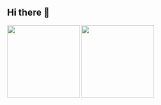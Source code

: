 ## Hi there 👋
<a href="https://github.com/omegamaster86">
  <img align="left" height="170px" src="https://github-readme-stats.vercel.app/api?username=omegamaster86&count_private=true&show_icons=true&theme=dracula" />
</a>
<a href="https://github.com/omegamaster86">
  <img align="left" height="170px" src="https://github-readme-stats.vercel.app/api/top-langs/?username=omegamaster86&layout=compact&theme=dracula" />
</a>

<!--
**omegamaster86/omegamaster86** is a ✨ _special_ ✨ repository because its `README.md` (this file) appears on your GitHub profile.

Here are some ideas to get you started:

- 🔭 I’m currently working on ...
- 🌱 I’m currently learning ...
- 👯 I’m looking to collaborate on ...
- 🤔 I’m looking for help with ...
- 💬 Ask me about ...
- 📫 How to reach me: ...
- 😄 Pronouns: ...
- ⚡ Fun fact: ...
-->
